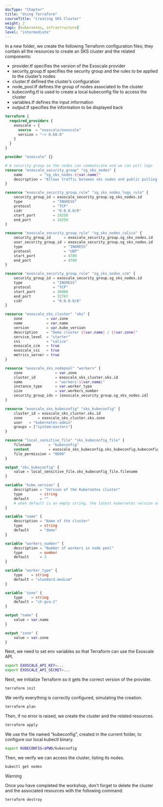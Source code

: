 ```yaml
---
docType: "Chapter"
title: "Using Terraform"
courseTitle: "Creating SKS Cluster"
weight: 2
tags: [kubernetes, infrastructure]
level: "intermediate"
---
```


In a new folder, we create the following Terraform configuration files; they contain all the resources to create an SKS cluster and the related components:

- provider.tf specifies the version of the Exoscale provider
- security_group.tf specifies the security group and the rules to be applied to the cluster’s nodes
- cluster.tf defined the cluster’s configuration
- node_pool.tf defines the group of nodes associated to the cluster
- kubeconfig.tf is used to create a local kubeconfig file to access the cluster
- variables.tf defines the input information
- output.tf specifies the information to be displayed back

```terraform {filename="provider.tf"}
terraform {
  required_providers {
    exoscale = {
      source  = "exoscale/exoscale"
      version = "~> 0.60.0"
    }
  }
}

provider "exoscale" {}
```

```terraform {filename="security_group.tf"}
# A security group so the nodes can communicate and we can pull logs
resource "exoscale_security_group" "sg_sks_nodes" {
    name        = "sg_sks_nodes-${var.name}"
    description = "Allows traffic between sks nodes and public pulling of logs"
}

resource "exoscale_security_group_rule" "sg_sks_nodes_logs_rule" {
    security_group_id = exoscale_security_group.sg_sks_nodes.id
    type              = "INGRESS"
    protocol          = "TCP"
    cidr              = "0.0.0.0/0"
    start_port        = 10250
    end_port          = 10250
}

resource "exoscale_security_group_rule" "sg_sks_nodes_calico" {
    security_group_id      = exoscale_security_group.sg_sks_nodes.id
    user_security_group_id = exoscale_security_group.sg_sks_nodes.id
    type                   = "INGRESS"
    protocol               = "UDP"
    start_port             = 4789
    end_port               = 4789
}

resource "exoscale_security_group_rule" "sg_sks_nodes_ccm" {
    security_group_id = exoscale_security_group.sg_sks_nodes.id
    type              = "INGRESS"
    protocol          = "TCP"
    start_port        = 30000
    end_port          = 32767
    cidr              = "0.0.0.0/0"
}
```

```terraform {filename="cluster.tf"}
resource "exoscale_sks_cluster" "sks" {
    zone           = var.zone
    name           = var.name
    version        = var.kube_version
    description    = "Demo cluster ${var.name} / ${var.zone}"
    service_level  = "starter"
    cni            = "calico"
    exoscale_ccm   = true
    exoscale_csi   = true
    metrics_server = true
}
```

```terraform {filename="node_pool.tf"}
resource "exoscale_sks_nodepool" "workers" {
    zone               = var.zone
    cluster_id         = exoscale_sks_cluster.sks.id
    name               = "workers-${var.name}"
    instance_type      = var.worker_type
    size               = var.workers_number
    security_group_ids = [exoscale_security_group.sg_sks_nodes.id]
}
```

```terraform {filename="kubeconfig.tf"}
resource "exoscale_sks_kubeconfig" "sks_kubeconfig" {
    cluster_id = exoscale_sks_cluster.sks.id
    zone       = exoscale_sks_cluster.sks.zone
    user   = "kubernetes-admin"
    groups = ["system:masters"]
}

resource "local_sensitive_file" "sks_kubeconfig_file" {
    filename        = "kubeconfig"
    content         = exoscale_sks_kubeconfig.sks_kubeconfig.kubeconfig
    file_permission = "0600"
}

output "sks_kubeconfig" {
    value = local_sensitive_file.sks_kubeconfig_file.filename
}
```

```terraform {filename="variables.tf"}
variable "kube_version" {
    description = "Version of the Kubernetes cluster"
    type        = string
    default     = ""
    # when default is an empty string, the latest kubernetes version available is used
}

variable "name" {
    description = "Name of the cluster"
    type        = string
    default     = "demo"
}

variable "workers_number" {
    description = "Number of workers in node pool"
    type        = number
    default     = 3
}

variable "worker_type" {
    type    = string
    default = "standard.medium"
}

variable "zone" {
    type    = string
    default = "ch-gva-2"
}
```

```terraform {filename="output.tf"}
output "name" {
    value = var.name
}

output "zone" {
    value = var.zone
}
```

Next, we need to set env variables so that Terraform can use the Exoscale API.

```bash
export EXOSCALE_API_KEY=...
export EXOSCALE_API_SECRET=...
```

Next, we initialize Terraform so it gets the correct version of the provider.

```bash
terraform init
```

We verify everything is correctly configured, simulating the creation.

```bash
terraform plan
```

Then, if no error is raised, we create the cluster and the related resources.

```bash
terraform apply
```

We use the file named “kubeconfig”, created in the current folder, to configure our local kubectl binary.

```bash
export KUBECONFIG=$PWD/kubeconfig
```

Then, we verify we can access the cluster, listing its nodes.

```bash
kubectl get nodes
```

> [!WARNING]
> Once you have completed the workshop, don't forget to delete the cluster and the associated resources with the following command:

```bash
terraform destroy
```

